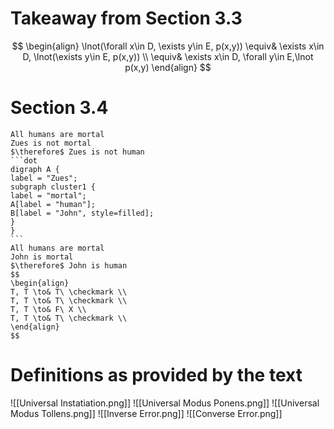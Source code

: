 # Takeaway from Section 3.3
$$
\begin{align}
\lnot(\forall x\in D, \exists y\in E, p(x,y)) \equiv& \exists x\in D, \lnot(\exists y\in E, p(x,y)) \\
\equiv& \exists x\in D, \forall y\in E,\lnot p(x,y)
\end{align}
$$
# Section 3.4
````ad-example
All humans are mortal
Zues is not mortal
$\therefore$ Zues is not human
```dot
digraph A {
label = "Zues";
subgraph cluster1 {
label = "mortal";
A[label = "human"];
B[label = "John", style=filled];
}
}
```
All humans are mortal
John is mortal
$\therefore$ John is human
$$
\begin{align}
T, T \to& T\ \checkmark \\
T, T \to& T\ \checkmark \\
T, T \to& F\ X \\
T, T \to& T\ \checkmark \\
\end{align}
$$
````
# Definitions as provided by the text
![[Universal Instatiation.png]]
![[Universal Modus Ponens.png]]
![[Universal Modus Tollens.png]]
![[Inverse Error.png]]
![[Converse Error.png]]
